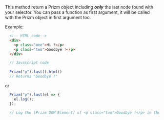 This method return a Prizm object including ___only___ the last node found with your selector. You can pass a function as first argument, it will be called with the Prizm object in first argument too.

Example:

``` html
  <!-- HTML code-->
  <div>
    <p class="one">Hi !</p>
    <p class="two">Goodbye !</p>
  </div>
```

``` js
  // Javascript code
  
  Prizm("p").last().html()
  // Returns "Goodbye !"
```
or
``` js
  Prizm("p").last(el => {
    el.log();
  });

  // Log the [Prizm DOM Element] of <p class="two">Goodbye !</p> in the console
```
